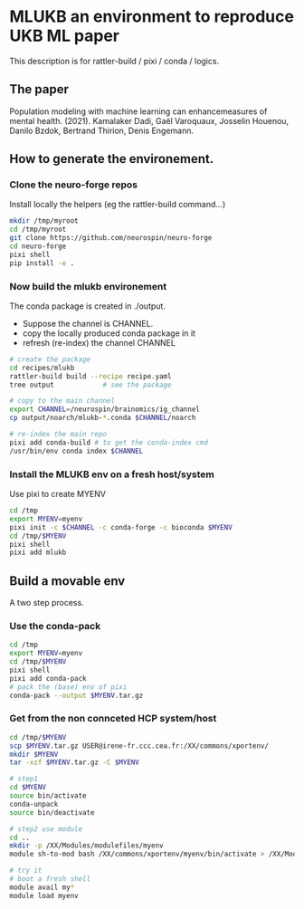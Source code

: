 # MLUKB an environment to reproduce UKB ML paper

This description is for rattler-build / pixi / conda / logics.

## The paper
Population modeling with machine learning can enhancemeasures of mental health. (2021). Kamalaker Dadi, Gaël Varoquaux, Josselin Houenou, Danilo Bzdok, Bertrand Thirion, Denis Engemann.


## How to generate the environement.

### Clone the neuro-forge repos

Install locally the helpers (eg the rattler-build command...)

```bash
mkdir /tmp/myroot
cd /tmp/myroot
git clone https://github.com/neurospin/neuro-forge
cd neuro-forge
pixi shell
pip install -e . 
```

### Now build the mlukb environement

The conda package is created in ./output. 
 - Suppose the channel is CHANNEL. 
 - copy the locally produced conda package in it
 - refresh (re-index) the channel CHANNEL

```bash
# create the package
cd recipes/mlukb
rattler-build build --recipe recipe.yaml
tree output            # see the package

# copy to the main channel
export CHANNEL=/neurospin/brainomics/ig_channel
cp output/noarch/mlukb-*.conda $CHANNEL/noarch

# re-index the main repo
pixi add conda-build # to get the conda-index cmd
/usr/bin/env conda index $CHANNEL
```

### Install the MLUKB env on a fresh host/system
Use pixi to create MYENV
```bash
cd /tmp
export MYENV=myenv
pixi init -c $CHANNEL -c conda-forge -c bioconda $MYENV
cd /tmp/$MYENV
pixi shell
pixi add mlukb
```

## Build a movable env

A two step process.

### Use the conda-pack 
```bash
cd /tmp
export MYENV=myenv
cd /tmp/$MYENV
pixi shell
pixi add conda-pack
# pack the (base) env of pixi
conda-pack --output $MYENV.tar.gz
```

### Get from the non connceted HCP system/host

```bash
cd /tmp/$MYENV
scp $MYENV.tar.gz USER@irene-fr.ccc.cea.fr:/XX/commons/xportenv/
mkdir $MYENV
tar -xzf $MYENV.tar.gz -C $MYENV

# step1
cd $MYENV
source bin/activate
conda-unpack
source bin/deactivate

# step2 use module
cd ..
mkdir -p /XX/Modules/modulefiles/myenv
module sh-to-mod bash /XX/commons/xportenv/myenv/bin/activate > /XX/Modules/modulefiles/myenv/0.1

# try it
# boot a fresh shell
module avail my*
module load myenv
```
